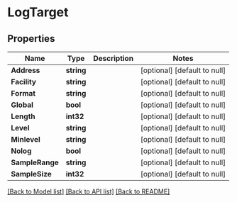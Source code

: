 # LogTarget

## Properties
Name | Type | Description | Notes
------------ | ------------- | ------------- | -------------
**Address** | **string** |  | [optional] [default to null]
**Facility** | **string** |  | [optional] [default to null]
**Format** | **string** |  | [optional] [default to null]
**Global** | **bool** |  | [optional] [default to null]
**Length** | **int32** |  | [optional] [default to null]
**Level** | **string** |  | [optional] [default to null]
**Minlevel** | **string** |  | [optional] [default to null]
**Nolog** | **bool** |  | [optional] [default to null]
**SampleRange** | **string** |  | [optional] [default to null]
**SampleSize** | **int32** |  | [optional] [default to null]

[[Back to Model list]](../README.md#documentation-for-models) [[Back to API list]](../README.md#documentation-for-api-endpoints) [[Back to README]](../README.md)


